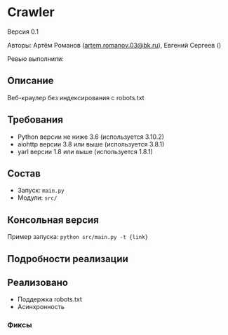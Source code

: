 # Crawler

Версия 0.1

Авторы: Артём Романов (artem.romanov.03@bk.ru), Евгений Сергеев ()

Ревью выполнили:

## Описание

Веб-краулер без индексирования с robots.txt

## Требования

* Python версии не ниже 3.6 (используется 3.10.2)
* aiohttp версии 3.8 или выше (используется 3.8.1)
* yarl версии 1.8 или выше (используется 1.8.1)

## Состав

* Запуск: `main.py`
* Модули: `src/`

## Консольная версия

Пример запуска: `python src/main.py -t {link}`

## Подробности реализации

## Реализовано

- Поддержка robots.txt
- Асинхронность

### Фиксы


